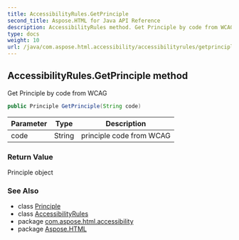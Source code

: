```yaml
---
title: AccessibilityRules.GetPrinciple
second_title: Aspose.HTML for Java API Reference
description: AccessibilityRules method. Get Principle by code from WCAG
type: docs
weight: 10
url: /java/com.aspose.html.accessibility/accessibilityrules/getprinciple/
---
```

## AccessibilityRules.GetPrinciple method

Get Principle by code from WCAG

```java
public Principle GetPrinciple(String code)
```

| Parameter | Type | Description |
| --- | --- | --- |
| code | String | principle code from WCAG |

### Return Value

Principle object

### See Also

* class [Principle](../../principle/)
* class [AccessibilityRules](../)
* package [com.aspose.html.accessibility](../../../com.aspose.html.accessibility/)
* package [Aspose.HTML](../../../)
